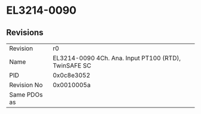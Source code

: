 # EL3214-0090

## Revisions
<table>
<tr>
<td>Revision</td>
<td>r0</td>
</tr>
<tr>
<td>Name</td>
<td>EL3214-0090 4Ch. Ana. Input PT100 (RTD), TwinSAFE SC</td>
</tr>
<tr>
<td>PID</td>
<td>0x0c8e3052</td>
</tr>
<tr>
<td>Revision No</td>
<td>0x0010005a</td>
</tr>
<tr>
<td>Same PDOs as</td>
<td></td>
</tr>
</table>
